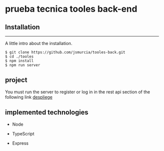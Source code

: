 # prueba tecnica tooles back-end

## Installation

---

A little intro about the installation.

```
$ git clone https://github.com/jsmurcia/tooles-back.git
$ cd ./tooles
$ npm install
$ npm run server
```

## project

You must run the server to register or log in in the rest api section of the following link [despliege](https://tooles-iota.vercel.app/)
## implemented technologies

- Node

* TypeScript
+ Express

